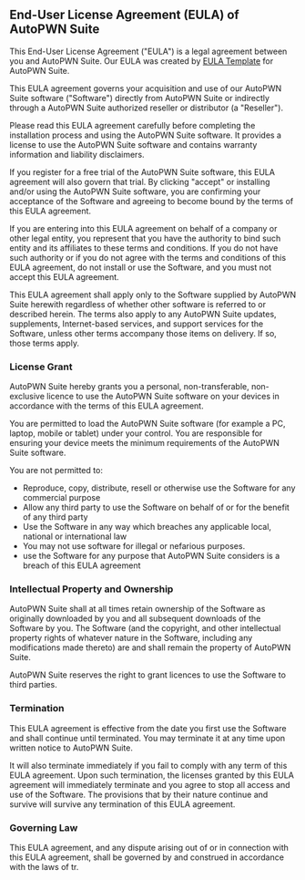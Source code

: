 <h2>End-User License Agreement (EULA) of <span class="app_name">AutoPWN Suite</span></h2>

<p>This End-User License Agreement ("EULA") is a legal agreement between you and <span class="company_name">AutoPWN Suite</span>. Our EULA was created by <a href="https://www.eulatemplate.com">EULA Template</a> for <span class="app_name">AutoPWN Suite</span>.</p></p>

<p>This EULA agreement governs your acquisition and use of our <span class="app_name">AutoPWN Suite</span> software ("Software") directly from <span class="company_name">AutoPWN Suite</span> or indirectly through a <span class="company_name">AutoPWN Suite</span> authorized reseller or distributor (a "Reseller"). </p>

<p>Please read this EULA agreement carefully before completing the installation process and using the <span class="app_name">AutoPWN Suite</span> software. It provides a license to use the <span class="app_name">AutoPWN Suite</span> software and contains warranty information and liability disclaimers.</p>

<p>If you register for a free trial of the <span class="app_name">AutoPWN Suite</span> software, this EULA agreement will also govern that trial. By clicking "accept" or installing and/or using the <span class="app_name">AutoPWN Suite</span> software, you are confirming your acceptance of the Software and agreeing to become bound by the terms of this EULA agreement.</p>

<p>If you are entering into this EULA agreement on behalf of a company or other legal entity, you represent that you have the authority to bind such entity and its affiliates to these terms and conditions. If you do not have such authority or if you do not agree with the terms and conditions of this EULA agreement, do not install or use the Software, and you must not accept this EULA agreement.</p>

<p>This EULA agreement shall apply only to the Software supplied by <span class="company_name">AutoPWN Suite</span> herewith regardless of whether other software is referred to or described herein. The terms also apply to any <span class="company_name">AutoPWN Suite</span> updates, supplements, Internet-based services, and support services for the Software, unless other terms accompany those items on delivery. If so, those terms apply.</p>

<h3>License Grant</h3>

<p><span class="company_name">AutoPWN Suite</span> hereby grants you a personal, non-transferable, non-exclusive licence to use the <span class="app_name">AutoPWN Suite</span> software on your devices in accordance with the terms of this EULA agreement.</p>

<p>You are permitted to load the <span class="app_name">AutoPWN Suite</span> software (for example a PC, laptop, mobile or tablet) under your control. You are responsible for ensuring your device meets the minimum requirements of the <span class="app_name">AutoPWN Suite</span> software.</p>

<p>You are not permitted to:</p>

<ul>
<li>Reproduce, copy, distribute, resell or otherwise use the Software for any commercial purpose</li>
<li>Allow any third party to use the Software on behalf of or for the benefit of any third party</li>
<li>Use the Software in any way which breaches any applicable local, national or international law</li>
<li>You may not use software for illegal or nefarious purposes.</li>
<li>use the Software for any purpose that <span class="company_name">AutoPWN Suite</span> considers is a breach of this EULA agreement</li>
</ul>

<h3>Intellectual Property and Ownership</h3>

<p><span class="company_name">AutoPWN Suite</span> shall at all times retain ownership of the Software as originally downloaded by you and all subsequent downloads of the Software by you. The Software (and the copyright, and other intellectual property rights of whatever nature in the Software, including any modifications made thereto) are and shall remain the property of <span class="company_name">AutoPWN Suite</span>.</p>

<p><span class="company_name">AutoPWN Suite</span> reserves the right to grant licences to use the Software to third parties.</p>

<h3>Termination</h3>

<p>This EULA agreement is effective from the date you first use the Software and shall continue until terminated. You may terminate it at any time upon written notice to <span class="company_name">AutoPWN Suite</span>.</p>

<p>It will also terminate immediately if you fail to comply with any term of this EULA agreement. Upon such termination, the licenses granted by this EULA agreement will immediately terminate and you agree to stop all access and use of the Software. The provisions that by their nature continue and survive will survive any termination of this EULA agreement.</p>

<h3>Governing Law</h3>

<p>This EULA agreement, and any dispute arising out of or in connection with this EULA agreement, shall be governed by and construed in accordance with the laws of <span class="country">tr</span>.</p>
